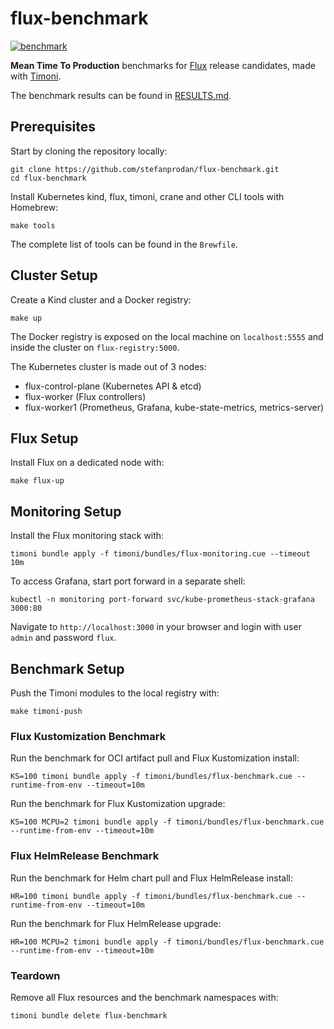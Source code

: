# flux-benchmark

[![benchmark](https://github.com/stefanprodan/flux-benchmark/actions/workflows/test.yaml/badge.svg)](https://github.com/stefanprodan/flux-benchmark/actions/workflows/test.yaml)

**Mean Time To Production** benchmarks
for [Flux](https://fluxcd.io) release candidates,
made with [Timoni](https://github.com/stefanprodan/timoni).

The benchmark results can be found in [RESULTS.md](RESULTS.md).

## Prerequisites

Start by cloning the repository locally:

```shell
git clone https://github.com/stefanprodan/flux-benchmark.git
cd flux-benchmark
```

Install Kubernetes kind, flux, timoni, crane and other CLI tools with Homebrew:

```shell
make tools
```

The complete list of tools can be found in the `Brewfile`.

## Cluster Setup

Create a Kind cluster and a Docker registry:

```shell
make up
```

The Docker registry is exposed on the local machine on `localhost:5555`
and inside the cluster on `flux-registry:5000`. 

The Kubernetes cluster is made out of 3 nodes:
- flux-control-plane (Kubernetes API & etcd)
- flux-worker (Flux controllers)
- flux-worker1 (Prometheus, Grafana, kube-state-metrics, metrics-server)

## Flux Setup

Install Flux on a dedicated node with:

```shell
make flux-up
```

## Monitoring Setup

Install the Flux monitoring stack with:

```shell
timoni bundle apply -f timoni/bundles/flux-monitoring.cue --timeout 10m
```

To access Grafana, start port forward in a separate shell:

```shell
kubectl -n monitoring port-forward svc/kube-prometheus-stack-grafana  3000:80
```

Navigate to `http://localhost:3000` in your browser and login with user `admin` and password `flux`.

## Benchmark Setup

Push the Timoni modules to the local registry with:

```shell
make timoni-push
```

### Flux Kustomization Benchmark

Run the benchmark for OCI artifact pull and Flux Kustomization install:

```shell
KS=100 timoni bundle apply -f timoni/bundles/flux-benchmark.cue --runtime-from-env --timeout=10m
```

Run the benchmark for Flux Kustomization upgrade:

```shell
KS=100 MCPU=2 timoni bundle apply -f timoni/bundles/flux-benchmark.cue --runtime-from-env --timeout=10m
```

### Flux HelmRelease Benchmark

Run the benchmark for Helm chart pull and Flux HelmRelease install:

```shell
HR=100 timoni bundle apply -f timoni/bundles/flux-benchmark.cue --runtime-from-env --timeout=10m
```

Run the benchmark for Flux HelmRelease upgrade:

```shell
HR=100 MCPU=2 timoni bundle apply -f timoni/bundles/flux-benchmark.cue --runtime-from-env --timeout=10m
```

### Teardown

Remove all Flux resources and the benchmark namespaces with:

```shell
timoni bundle delete flux-benchmark
```
